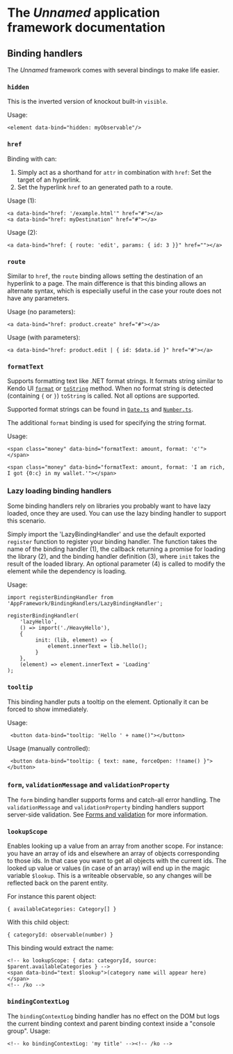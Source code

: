 # The _Unnamed_ application framework documentation

## Binding handlers

The _Unnamed_ framework comes with several bindings to make life easier.

### `hidden`

This is the inverted version of knockout built-in `visible`.

Usage:

    <element data-bind="hidden: myObservable"/>

### `href`

Binding with can:

1. Simply act as a shorthand for `attr` in combination with `href`: Set the target of an hyperlink.
2. Set the hyperlink `href` to an generated path to a route.

Usage (1):

    <a data-bind="href: '/example.html'" href="#"></a>
    <a data-bind="href: myDestination" href="#"></a>

Usage (2):

    <a data-bind="href: { route: 'edit', params: { id: 3 }}" href=""></a>

### `route`

Similar to `href`, the `route` binding allows setting the destination of an hyperlink to a page. The main difference is that this binding allows an alternate syntax, which is especially useful in the case your route does not have any parameters.

Usage (no parameters):

    <a data-bind="href: product.create" href="#"></a>

Usage (with parameters):

    <a data-bind="href: product.edit | { id: $data.id }" href="#"></a>

### `formatText`

Supports formatting text like .NET format strings. It formats string similar to Kendo UI [`format`](http://docs.telerik.com/kendo-ui/api/javascript/kendo#methods-format) or [`toString`](http://docs.telerik.com/kendo-ui/api/javascript/kendo#methods-toString) method. When no format string is detected (containing `{` or `}`) `toString` is called. Not all options are supported.

Supported format strings can be found in [`Date.ts`](../../src/App/js/AppFramework/Internationalization/Date.ts) and [`Number.ts`](../../src/App/js/AppFramework/Internationalization/Number.ts).

The additional `format` binding is used for specifying the string format.

Usage:

    <span class="money" data-bind="formatText: amount, format: 'c'"></span>

    <span class="money" data-bind="formatText: amount, format: 'I am rich, I got {0:c} in my wallet.'"></span>

### Lazy loading binding handlers

Some binding handlers rely on libraries you probably want to have lazy loaded, once they are used. You can use the lazy binding handler to support this scenario.

Simply import the 'LazyBindingHandler' and use the default exported `register` function to register your binding handler. The function takes the name of the binding handler (1), the callback returning a promise for loading the library (2), and the binding handler definition (3), where `init` takes the result of the loaded library. An optional parameter (4) is called to modify the element while the dependency is loading.

Usage:

    import registerBindingHandler from 'AppFramework/BindingHandlers/LazyBindingHandler';

    registerBindingHandler(
    	'lazyHello',
        () => import('./HeavyHello'),
        {
             init: (lib, element) => {
                 element.innerText = lib.hello();
             }
        },
        (element) => element.innerText = 'Loading'
    );

### `tooltip`

This binding handler puts a tooltip on the element. Optionally it can be forced to show immediately.

Usage:

     <button data-bind="tooltip: 'Hello ' + name()"></button>

Usage (manually controlled):

     <button data-bind="tooltip: { text: name, forceOpen: !!name() }"></button>

### `form`, `validationMessage` and `validationProperty`

The `form` binding handler supports forms and catch-all error handling. The `validationMessage` and `validationProperty` binding handlers support server-side validation. See [Forms and validation](Forms-and-validation.md) for more information.

### `lookupScope`

Enables looking up a value from an array from another scope. For instance: you have an array of ids and elsewhere an array of objects corresponding to those ids. In that case you want to get all objects with the current ids. The looked up value or values (in case of an array) will end up in the magic variable `$lookup`. This is a writeable observable, so any changes will be reflected back on the parent entity.

For instance this parent object:

    { availableCategories: Category[] }

With this child object:

    { categoryId: observable(number) }

This binding would extract the name:

    <!-- ko lookupScope: { data: categoryId, source: $parent.availableCategories } -->
    <span data-bind="text: $lookup">(category name will appear here)</span>
    <!-- /ko -->

### `bindingContextLog`

The `bindingContextLog` binding handler has no effect on the DOM but logs the current binding context and parent binding context inside a "console group". Usage:

    <!-- ko bindingContextLog: 'my title' --><!-- /ko -->
